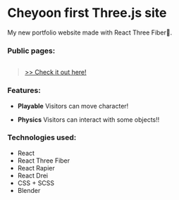 # Cheyoon first Three.js site
My new portfolio website made with React Three Fiber🎉.

### Public pages:
![]()

> [>> Check it out here!](https://three.jcheyoon.com/)

### Features:

- **Playable**
  Visitors can move character!

- **Physics**
  Visitors can interact with some objects!!

### Technologies used:

- React
- React Three Fiber
- React Rapier
- React Drei
- CSS + SCSS
- Blender

